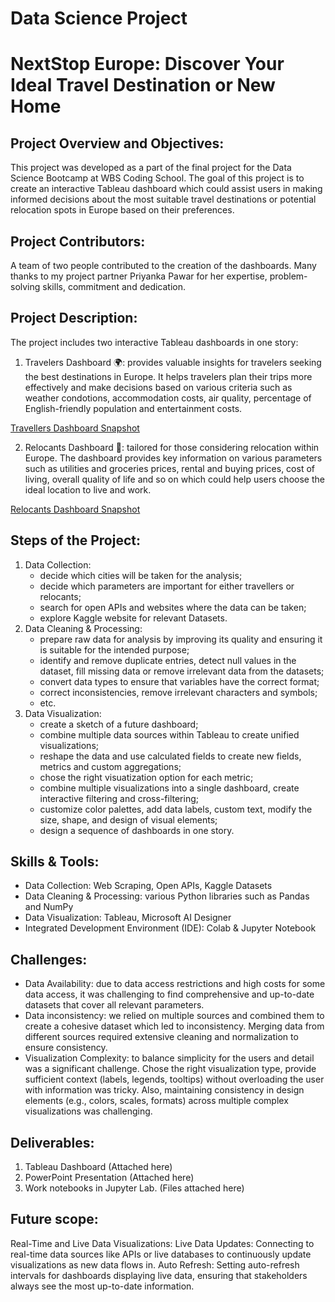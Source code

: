 # Data Science Project
# NextStop Europe: Discover Your Ideal Travel Destination or New Home

## Project Overview and Objectives:
This project was developed as a part of the final project for the Data Science Bootcamp at WBS Coding School. The goal of this project is to create an interactive Tableau dashboard which could assist users in  making informed decisions about the most suitable travel destinations or potential relocation spots in Europe based on their preferences. 

## Project Contributors:
A team of two people contributed to the creation of the dashboards.
Many thanks to my project partner Priyanka Pawar for her expertise, problem-solving skills, commitment and dedication. 

## Project Description:
The project includes two interactive Tableau dashboards in one story:

1. Travelers Dashboard 🌍: provides valuable insights for travelers seeking the best destinations in Europe. It helps travelers plan their trips more effectively and make decisions based on various criteria such as weather condotions, accommodation costs, air quality, percentage of English-friendly population and entertainment costs.

[Travellers Dashboard Snapshot](https://github.com/user-attachments/assets/e09d12d6-7cd5-4fa0-8645-f7bdb0749284) 
   
2. Relocants Dashboard 🏡: tailored for those considering relocation within Europe. The dashboard provides key information on various parameters such as utilities and groceries prices, rental and buying prices, cost of living, overall  quality of life and so on which could help users choose the ideal location to live and work.

[Relocants Dashboard Snapshot](https://github.com/user-attachments/assets/f9d11236-8980-42ed-831b-99610441c702)

## Steps of the Project:

1. Data Collection:
   - decide which cities will be taken for the analysis;
   - decide which parameters are important for either travellers or relocants;
   - search for open APIs and websites where the data can be taken;
   - explore Kaggle website for relevant Datasets.
3. Data Cleaning & Processing:
   - prepare raw data for analysis by improving its quality and ensuring it is suitable for the intended purpose;
   - identify and remove duplicate entries, detect null values in the dataset, fill missing data or remove irrelevant data from the datasets;
   - convert data types to ensure that variables have the correct format;
   - correct inconsistencies, remove irrelevant characters and symbols;
   - etc.
5. Data Visualization:
   - create a sketch of a future dashboard;
   - combine multiple data sources within Tableau to create unified visualizations;
   - reshape the data and use calculated fields to create new fields, metrics and custom aggregations;
   - chose the right visuatization option for each metric; 
   - combine multiple visualizations into a single dashboard, create interactive filtering and cross-filtering;
   - customize color palettes, add data labels, custom text, modify the size, shape, and design of visual elements;
   - design a sequence of dashboards in one story.

## Skills & Tools:

- Data Collection: Web Scraping, Open APIs, Kaggle Datasets
- Data Cleaning & Processing: various Python libraries such as Pandas and NumPy
- Data Visualization: Tableau, Microsoft AI Designer
- Integrated Development Environment (IDE): Colab & Jupyter Notebook

## Challenges:

- Data Availability: due to data access restrictions and high costs for some data access, it was challenging to find comprehensive and up-to-date datasets that cover all relevant parameters. 
- Data inconsistency: we relied on multiple sources and combined them to create a cohesive dataset which led to inconsistency. Merging data from different sources required extensive cleaning and normalization to ensure consistency. 
- Visualization Complexity: to balance simplicity for the users and detail was a significant challenge. Chose the right visualization type, provide sufficient context (labels, legends, tooltips) without overloading the user with information was tricky. Also, maintaining consistency in design elements (e.g., colors, scales, formats) across multiple complex visualizations was challenging.

## Deliverables:

1. Tableau Dashboard (Attached here)
2. PowerPoint Presentation (Attached here)
3. Work notebooks in Jupyter Lab. (Files attached here)

## Future scope:
Real-Time and Live Data Visualizations:
Live Data Updates: Connecting to real-time data sources like APIs or live databases to continuously update visualizations as new data flows in.
Auto Refresh: Setting auto-refresh intervals for dashboards displaying live data, ensuring that stakeholders always see the most up-to-date information.

